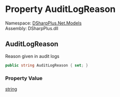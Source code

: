 # Property AuditLogReason

Namespace: [DSharpPlus.Net.Models](DSharpPlus.Net.Models.md)  
Assembly: DSharpPlus.dll

## <a id="DSharpPlus_Net_Models_BaseEditModel_AuditLogReason"></a>AuditLogReason

Reason given in audit logs

```csharp
public string AuditLogReason { set; }
```

### Property Value

[string](https://learn.microsoft.com/dotnet/api/system.string)

